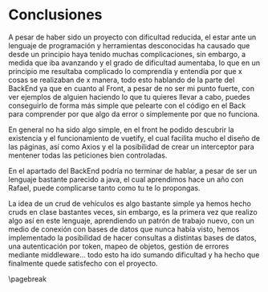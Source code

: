 # Conclusiones

A pesar de haber sido un proyecto con dificultad reducida, el estar ante un lenguaje de programación y herramientas desconocidas ha causado que desde un principio haya tenido muchas complicaciones, sin embargo, a medida que iba avanzando y el grado de dificultad aumentaba, lo que en un principio me resultaba complicado lo comprendía y entendía por que x cosas se realizaban de x manera, todo esto hablando de la parte del BackEnd ya que en cuanto al Front, a pesar de no ser mi punto fuerte, con ver ejemplos de alguien haciendo lo que tu quieres llevar a cabo, puedes conseguirlo de forma más simple que pelearte con el código en el Back para comprender por que algo da error o simplemente por que no funciona.

En general no ha sido algo simple, en el front he podido descubrir la existencia y el funcionamiento de vuetify, el cual facilita mucho el diseño de las páginas, así como Axios y el la posibilidad de crear un interceptor para mentener todas las peticiones bien controladas.

En el apartado del BackEnd podría no terminar de hablar, a pesar de ser un lenguaje bastante parecido a java, el cual aprendimos hace un año con Rafael, puede complicarse tanto como tu te lo propongas.

La idea de un crud de vehículos es algo bastante simple ya hemos hecho cruds en clase bastantes veces, sin embargo, es la primera vez que realizo algo así en este lenguaje, aprendiendo un patrón de trabajo nuevo, con un medio de conexión con bases de datos que nunca había visto, hemos implementado la posibilidad de hacer consultas a distintas bases de datos, una autenticación por token, mapeo de objetos, gestión de errores mediante middleware... todo esto ha ido sumando dificultad y ha hecho que finalmente quede satisfecho con el proyecto.

\pagebreak

